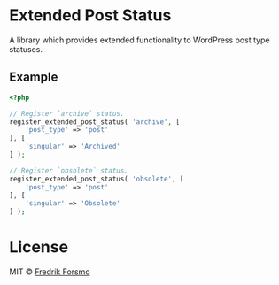 # Extended Post Status

A library which provides extended functionality to WordPress post type statuses.

## Example

```php
<?php

// Register `archive` status.
register_extended_post_status( 'archive', [
	'post_type' => 'post'
], [
	'singular' => 'Archived'
] );

// Register `obsolete` status.
register_extended_post_status( 'obsolete', [
	'post_type' => 'post'
], [
	'singular' => 'Obsolete'
] );
```

# License

MIT © [Fredrik Forsmo](https://github.com/frozzare)
